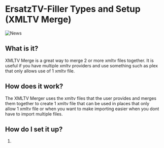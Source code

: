 # ErsatzTV-Filler Types and Setup (XMLTV Merge)

![News](../images/filler-types/xmltv-merge.png)

## What is it?

XMLTV Merge is a great way to merge 2 or more xmltv files together. It is useful if you have multiple xmltv providers and use something such as plex that only allows use of 1 xmltv file.

## How does it work?

The XMLTV Merger uses the xmltv files that the user provides and merges them together to create 1 xmltv file that can be used in places that only allow 1 xmltv file or when you want to make importing easier when you dont have to import multiple files.

## How do I set it up?

1.
